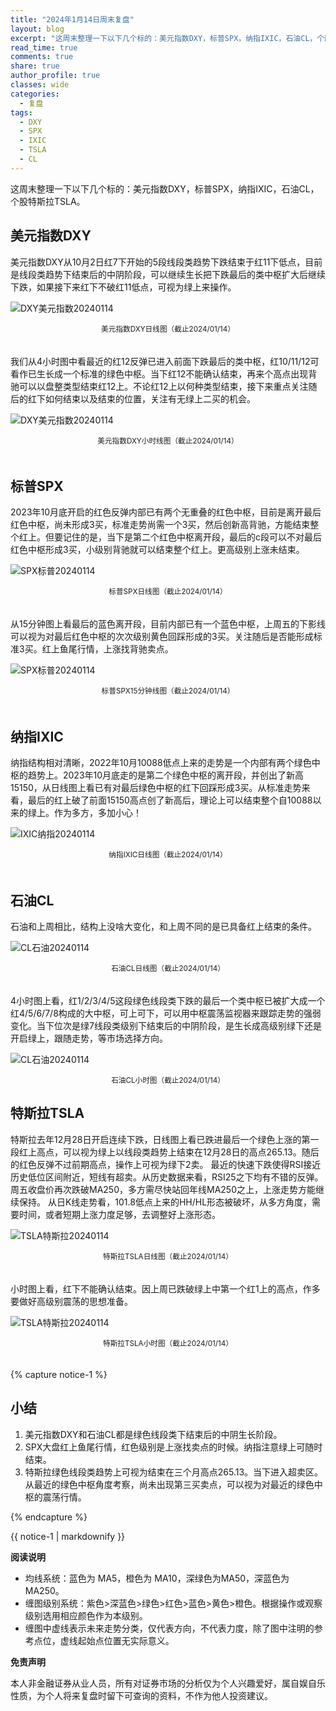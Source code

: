 ```yaml
---
title: "2024年1月14日周末复盘"
layout: blog
excerpt: "这周末整理一下以下几个标的：美元指数DXY，标普SPX，纳指IXIC，石油CL，个股特斯拉TSLA。"
read_time: true
comments: true
share: true
author_profile: true
classes: wide
categories:
  - 复盘
tags:
  - DXY
  - SPX
  - IXIC
  - TSLA
  - CL
---
```


这周末整理一下以下几个标的：美元指数DXY，标普SPX，纳指IXIC，石油CL，个股特斯拉TSLA。

## 美元指数DXY

美元指数DXY从10月2日红7下开始的5段线段类趋势下跌结束于红11下低点，目前是线段类趋势下结束后的中阴阶段，可以继续生长把下跌最后的类中枢扩大后继续下跌，如果接下来红下不破红11低点，可视为绿上来操作。

![DXY美元指数20240114](/assets/images/2024/2024-01-14-DXY-day.png)
<small><center>美元指数DXY日线图（截止2024/01/14）</center></small>　

我们从4小时图中看最近的红12反弹已进入前面下跌最后的类中枢，红10/11/12可看作已生长成一个标准的绿色中枢。当下红12不能确认结束，再来个高点出现背驰可以以盘整类型结束红12上。不论红12上以何种类型结束，接下来重点关注随后的红下如何结束以及结束的位置，关注有无绿上二买的机会。

![DXY美元指数20240114](/assets/images/2024/2024-01-14-DXY-hour.png)
<small><center>美元指数DXY小时线图（截止2024/01/14）</center></small>　

## 标普SPX

2023年10月底开启的红色反弹内部已有两个无重叠的红色中枢，目前是离开最后红色中枢，尚未形成3买，标准走势尚需一个3买，然后创新高背驰，方能结束整个红上。但要记住的是，当下是第二个红色中枢离开段，最后的c段可以不对最后红色中枢形成3买，小级别背驰就可以结束整个红上。更高级别上涨未结束。

![SPX标普20240114](/assets/images/2024/2024-01-14-SPX-day.png)
<small><center>标普SPX日线图（截止2024/01/14）</center></small>　

从15分钟图上看最后的蓝色离开段，目前内部已有一个蓝色中枢，上周五的下影线可以视为对最后红色中枢的次次级别黄色回踩形成的3买。关注随后是否能形成标准3买。红上鱼尾行情，上涨找背驰卖点。

![SPX标普20240114](/assets/images/2024/2024-01-14-SPX-minute.png)
<small><center>标普SPX15分钟线图（截止2024/01/14）</center></small>　

## 纳指IXIC

纳指结构相对清晰，2022年10月10088低点上来的走势是一个内部有两个绿色中枢的趋势上。2023年10月底走的是第二个绿色中枢的离开段，并创出了新高15150，从日线图上看已有对最后绿色中枢的红下回踩形成3买。从标准走势来看，最后的红上破了前面15150高点创了新高后，理论上可以结束整个自10088以来的绿上。作为多方，多加小心！

![IXIC纳指20240114](/assets/images/2024/2024-01-14-IXIC-day.png)
<small><center>纳指IXIC日线图（截止2024/01/14）</center></small>　

## 石油CL

石油和上周相比，结构上没啥大变化，和上周不同的是已具备红上结束的条件。

![CL石油20240114](/assets/images/2024/2024-01-14-CL-day.png)
<small><center>石油CL日线图（截止2024/01/14）</center></small>　

4小时图上看，红1/2/3/4/5这段绿色线段类下跌的最后一个类中枢已被扩大成一个红4/5/6/7/8构成的大中枢，可上可下，可以用中枢震荡监视器来跟踪走势的强弱变化。当下位次是绿7线段类级别下结束后的中阴阶段，是生长成高级别绿下还是开启绿上，跟随走势，等市场选择方向。

![CL石油20240114](/assets/images/2024/2024-01-14-CL-hour.png)
<small><center>石油CL小时图（截止2024/01/14）</center></small>

## 特斯拉TSLA

特斯拉去年12月28日开启连续下跌，日线图上看已跌进最后一个绿色上涨的第一段红上高点，可以视为绿上以线段类趋势上结束在12月28日的高点265.13。随后的红色反弹不过前期高点，操作上可视为绿下2卖。
最近的快速下跌使得RSI接近历史低位区间附近，短线有超卖。从历史数据来看，RSI25之下均有不错的反弹。周五收盘价再次跌破MA250，多方需尽快站回年线MA250之上，上涨走势方能继续保持。
从日K线走势看，101.8低点上来的HH/HL形态被破坏，从多方角度，需要时间，或者短期上涨力度足够，去调整好上涨形态。

![TSLA特斯拉20240114](/assets/images/2024/2024-01-14-TSLA-day.png)
<small><center>特斯拉TSLA日线图（截止2024/01/14）</center></small>　

小时图上看，红下不能确认结束。因上周已跌破绿上中第一个红1上的高点，作多要做好高级别震荡的思想准备。

![TSLA特斯拉20240114](/assets/images/2024/2024-01-14-TSLA-hour.png)
<small><center>特斯拉TSLA小时图（截止2024/01/14）</center></small>　

{% capture notice-1 %}
## 小结
1. 美元指数DXY和石油CL都是绿色线段类下结束后的中阴生长阶段。
2.  SPX大盘红上鱼尾行情，红色级别是上涨找卖点的时候。纳指注意绿上可随时结束。
3. 特斯拉绿色线段类趋势上可视为结束在三个月高点265.13。当下进入超卖区。从最近的绿色中枢角度考察，尚未出现第三买卖点，可以视为对最近的绿色中枢的震荡行情。

{% endcapture %}
<div class="notice-info">{{ notice-1 | markdownify }}</div>

**阅读说明**

* 均线系统：蓝色为 MA5，橙色为 MA10，深绿色为MA50，深蓝色为MA250。
* 缠图级别系统：紫色>深蓝色>绿色>红色>蓝色>黄色>橙色。根据操作或观察级别选用相应颜色作为本级别。
* 缠图中虚线表示未来走势分类，仅代表方向，不代表力度，除了图中注明的参考点位，虚线起始点位置无实际意义。

**免责声明** 

本人非金融证券从业人员，所有对证券市场的分析仅为个人兴趣爱好，属自娱自乐性质，为个人将来复盘时留下可查询的资料，不作为他人投资建议。

